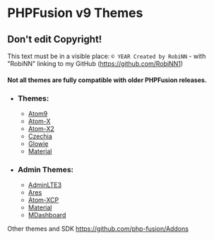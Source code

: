 # PHPFusion v9 Themes

## Don't edit Copyright!
This text must be in a visible place: `© YEAR Created by RobiNN` - with "RobiNN" linking to my GitHub (https://github.com/RobiNN1)

#### Not all themes are fully compatible with older PHPFusion releases.

- ### Themes:
    - [Atom9](themes/Atom9)
    - [Atom-X](themes/Atom-X)
    - [Atom-X2](themes/Atom-X2)
    - [Czechia](themes/Czechia)
    - [Glowie](themes/Glowie)
    - [Material](themes/Material)

- ### Admin Themes:
    - [AdminLTE3](admin_themes/AdminLTE3)
    - [Ares](admin_themes/Ares)
    - [Atom-XCP](admin_themes/Atom-XCP)
    - [Material](admin_themes/Material)
    - [MDashboard](admin_themes/MDashboard)

Other themes and SDK https://github.com/php-fusion/Addons
